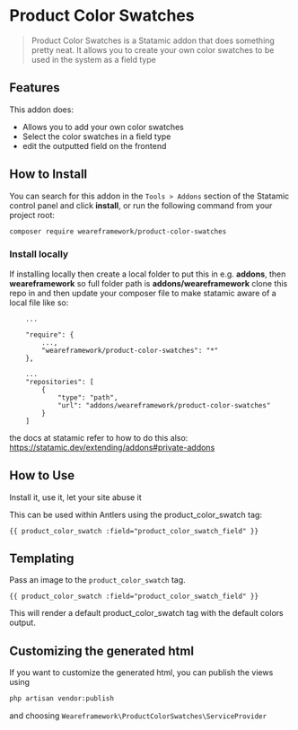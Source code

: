 # Product Color Swatches

> Product Color Swatches is a Statamic addon that does something pretty neat. 
> It allows you to create your own color swatches to be used in the system as a field type

## Features

This addon does:

- Allows you to add your own color swatches 
- Select the color swatches in a field type
- edit the outputted field on the frontend

## How to Install

You can search for this addon in the `Tools > Addons` section of the Statamic control panel and click **install**, or run the following command from your project root:

``` bash
composer require weareframework/product-color-swatches
```

### Install locally
If installing locally then create a local folder to put this in e.g. **addons**, then **weareframework** so full folder path is **addons/weareframework**
clone this repo in and then update your composer file to make statamic aware of a local file like so:

```
    ...
 
    "require": {
        ...,
        "weareframework/product-color-swatches": "*"
    },
 
    ...
    "repositories": [
        {
            "type": "path",
            "url": "addons/weareframework/product-color-swatches"
        }
    ]
```    

the docs at statamic refer to how to do this also: https://statamic.dev/extending/addons#private-addons

## How to Use

Install it, use it, let your site abuse it


This can be used within Antlers using the product_color_swatch tag:

```twig
{{ product_color_swatch :field="product_color_swatch_field" }}
```


## Templating

Pass an image to the `product_color_swatch` tag.

```twig
{{ product_color_swatch :field="product_color_swatch_field" }}
```

This will render a default product_color_swatch tag with the default colors output.

## Customizing the generated html

If you want to customize the generated html, you can publish the views using

```bash
php artisan vendor:publish
```

and choosing `Weareframework\ProductColorSwatches\ServiceProvider`
